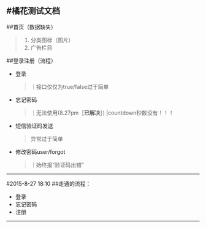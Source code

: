 

#橘花测试文档
------
##首页（数据缺失）
>1.   分类图标（图片）
>2.   广告栏目

##登录注册（流程）
* 登录
    >｜接口仅仅为true/false过于简单

* 忘记密码
    >｜无法使用(8.27pm［**已解决**］)
    >|countdown秒数没有！！！

* 短信验证码发送
    >异常过于简单

* 修改密码user/forgot
    >｜始终报“验证码出错”

------
#2015-8-27 18:10
##走通的流程：
* 登录
* 忘记密码
* 注册

-----